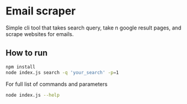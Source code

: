 # Email scraper

Simple cli tool that takes search query, take n google result pages, and scrape websites for emails.

## How to run

```bash
npm install
node index.js search -q 'your_search' -p=1
```

For full list of commands and parameters

```bash
node index.js --help
```
